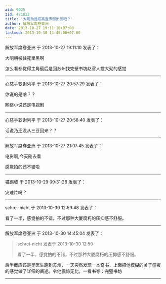 ```yaml
---
aid: 9025
zid: 471822
title: '大明劫是临高宣传部出品吧？'
author: 解放军席卷亚洲
date: 2013-10-27 19:11:10+07:00
lastmod: 2013-10-30 14:45:00+07:00
---
```


解放军席卷亚洲 于 2013-10-27 19:11:10 发表了：

大明朝被往死里黑啊

怎么看都觉得主角最后是回苏州找完壁书坊赵官人投大髡的感觉

---------

心慈手软谢列平 于 2013-10-27 20:57:29 发表了：

你说的是啥？？

网络小说还是电视剧

---------

心慈手软谢列平 于 2013-10-27 20:58:40 发表了：

话说乃还没从三亚回来？？

---------

解放军席卷亚洲 于 2013-10-27 21:07:45 发表了：

电影啊,今天刚去看

感觉拍的还不错啦

---------

猫踢坡 于 2013-10-29 09:31:28 发表了：

灾难片吗？

---------

schrei-nicht 于 2013-10-30 12:59:48 发表了：

看了一半，感觉拍的不错，不过那种大厦腐朽的压抑感不舒服。

---------

解放军席卷亚洲 于 2013-10-30 14:45:04 发表了：

> schrei-nicht 发表于 2013-10-30 12:59
> 
> 看了一半，感觉拍的不错，不过那种大厦腐朽的压抑感不舒服。



后半截应该是吴医生跑到苏州，一天突然发现一本奇书，上面把他模糊的关于瘟疫的感觉做了详细的阐述。令他震惊无比，一看书脊：完璧书坊

---------

